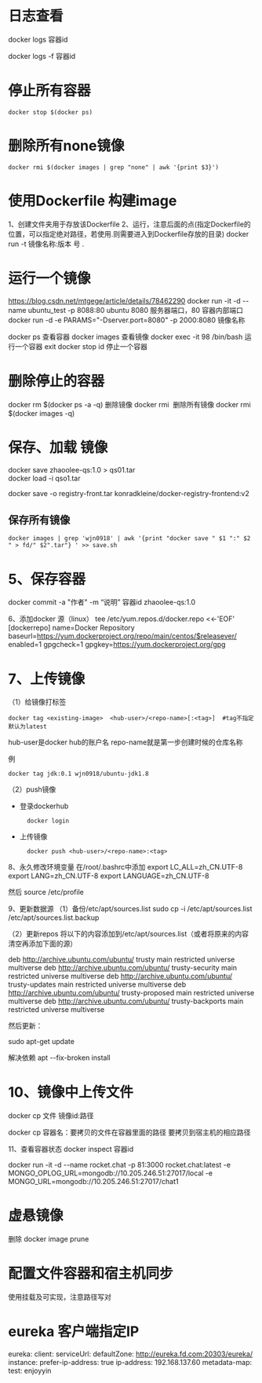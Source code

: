 # 日志查看

docker logs 容器id

docker logs -f 容器id


# 停止所有容器

    docker stop $(docker ps)

# 删除所有none镜像

    docker rmi $(docker images | grep "none" | awk '{print $3}')

# 使用Dockerfile 构建image

1、创建文件夹用于存放该Dockerfile
2、运行，注意后面的点(指定Dockerfile的位置，可以指定绝对路径，若使用.则需要进入到Dockerfile存放的目录)
docker run -t 镜像名称:版本
号 .


# 运行一个镜像
https://blog.csdn.net/mtgege/article/details/78462290
docker run -it -d --name ubuntu_test -p 8088:80 ubuntu
8080 服务器端口，80 容器内部端口
docker run -d -e PARAMS="-Dserver.port=8080" -p 2000:8080 镜像名称

docker ps    查看容器
docker images     查看镜像
docker exec -it 98 /bin/bash   运行一个容器
exit
docker stop id   停止一个容器



# 删除停止的容器

docker rm $(docker ps -a -q)
删除镜像
docker rmi <image id>
删除所有镜像
docker rmi $(docker images -q)


# 保存、加载 镜像
docker save zhaoolee-qs:1.0 > qs01.tar  
docker load -i qso1.tar

docker save  -o   registry-front.tar    konradkleine/docker-registry-frontend:v2

## 保存所有镜像
```
docker images | grep 'wjn0918' | awk '{print "docker save " $1 ":" $2 " > fd/" $2".tar"} ' >> save.sh
```


# 5、保存容器
docker commit -a "作者" -m “说明” 容器id zhaoolee-qs:1.0



6、添加docker 源（linux）
tee /etc/yum.repos.d/docker.repo <<-'EOF'
[dockerrepo]
name=Docker Repository
baseurl=https://yum.dockerproject.org/repo/main/centos/$releasever/
enabled=1
gpgcheck=1
gpgkey=https://yum.dockerproject.org/gpg



# 7、上传镜像


（1）给镜像打标签

    docker tag <existing-image>  <hub-user>/<repo-name>[:<tag>]  #tag不指定默认为latest

hub-user是docker hub的账户名
repo-name就是第一步创建时候的仓库名称

例

    docker tag jdk:0.1 wjn0918/ubuntu-jdk1.8 

（2）push镜像
* 登录dockerhub

        docker login 

* 上传镜像

        docker push <hub-user>/<repo-name>:<tag>



8、永久修改环境变量
在/root/.bashrc中添加
export LC_ALL=zh_CN.UTF-8
export LANG=zh_CN.UTF-8
export LANGUAGE=zh_CN.UTF-8

然后
source /etc/profile


9、更新数据源
（1）备份/etc/apt/sources.list
sudo cp -i /etc/apt/sources.list /etc/apt/sources.list.backup


（2）更新repos 
将以下的内容添加到/etc/apt/sources.list（或者将原来的内容清空再添加下面的源）

deb http://archive.ubuntu.com/ubuntu/ trusty main restricted universe multiverse 
deb http://archive.ubuntu.com/ubuntu/ trusty-security main restricted universe multiverse 
deb http://archive.ubuntu.com/ubuntu/ trusty-updates main restricted universe multiverse 
deb http://archive.ubuntu.com/ubuntu/ trusty-proposed main restricted universe multiverse 
deb http://archive.ubuntu.com/ubuntu/ trusty-backports main restricted universe multiverse 


然后更新：

sudo apt-get update



解决依赖
apt --fix-broken install




# 10、镜像中上传文件
docker cp 文件 镜像id:路径


docker cp 容器名：要拷贝的文件在容器里面的路径       要拷贝到宿主机的相应路径 



11、查看容器状态
docker inspect 容器id




docker run -it -d --name rocket.chat -p 81:3000 rocket.chat:latest -e MONGO_OPLOG_URL=mongodb://10.205.246.51:27017/local -e MONGO_URL=mongodb://10.205.246.51:27017/chat1



# 虚悬镜像

删除  docker image  prune




# 配置文件容器和宿主机同步

使用挂载及可实现，注意路径写对



# eureka 客户端指定IP

  eureka:
    client:
      serviceUrl:
        defaultZone: http://eureka.fd.com:20303/eureka/
    instance:
      prefer-ip-address: true
      ip-address: 192.168.137.60
      metadata-map:
        test: enjoyyin